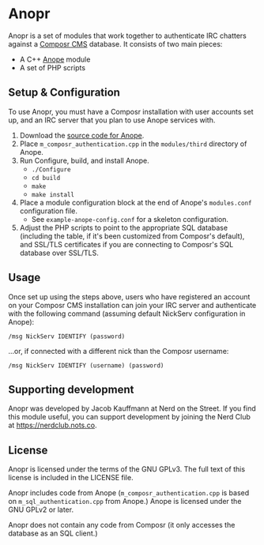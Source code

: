 # Anopr

Anopr is a set of modules that work together to authenticate IRC chatters against a [Composr CMS](https://compo.sr/) database. It consists of two main pieces:

- A C++ [Anope](https://www.anope.org/) module
- A set of PHP scripts

## Setup & Configuration

To use Anopr, you must have a Composr installation with user accounts set up, and an IRC server that you plan to use Anope services with.

1. Download the [source code for Anope](https://github.com/anope/anope/releases/).
2. Place `m_composr_authentication.cpp` in the `modules/third` directory of Anope.
3. Run Configure, build, and install Anope.
    - `./Configure`
    - `cd build`
    - `make`
    - `make install`
4. Place a module configuration block at the end of Anope's `modules.conf` configuration file.
    - See `example-anope-config.conf` for a skeleton configuration.
5. Adjust the PHP scripts to point to the appropriate SQL database (including the table, if it's been customized from Composr's default), 
   and SSL/TLS certificates if you are connecting to Composr's SQL database over SSL/TLS.

## Usage

Once set up using the steps above, users who have registered an account on your Composr CMS installation can 
join your IRC server and authenticate with the following command (assuming default NickServ configuration in Anope):

```
/msg NickServ IDENTIFY (password)
```

...or, if connected with a different nick than the Composr username:

```
/msg NickServ IDENTIFY (username) (password)
```

## Supporting development

Anopr was developed by Jacob Kauffmann at Nerd on the Street. 
If you find this module useful, you can support development by joining the Nerd Club at https://nerdclub.nots.co.

## License

Anopr is licensed under the terms of the GNU GPLv3. The full text of this license is included in the LICENSE file.

Anopr includes code from Anope (`m_composr_authentication.cpp` is based on `m_sql_authentication.cpp` from Anope.) Anope is licensed under the GNU GPLv2 or later.

Anopr does not contain any code from Composr (it only accesses the database as an SQL client.)
